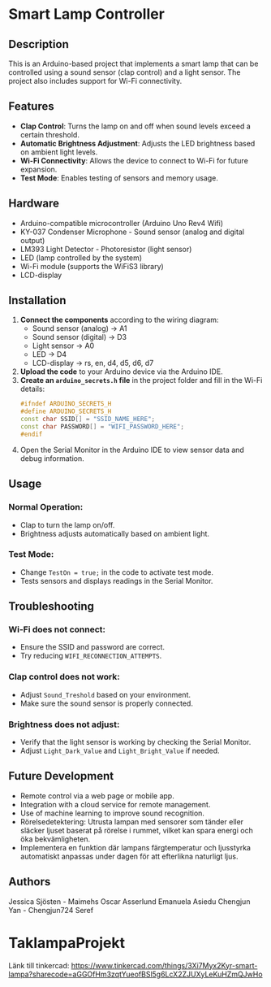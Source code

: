 # Smart Lamp Controller

## Description

This is an Arduino-based project that implements a smart lamp that can be controlled using a sound sensor (clap control) and a light sensor. The project also includes support for Wi-Fi connectivity. 

## Features

- **Clap Control**: Turns the lamp on and off when sound levels exceed a certain threshold.
- **Automatic Brightness Adjustment**: Adjusts the LED brightness based on ambient light levels.
- **Wi-Fi Connectivity**: Allows the device to connect to Wi-Fi for future expansion.
- **Test Mode**: Enables testing of sensors and memory usage.

## Hardware

- Arduino-compatible microcontroller (Arduino Uno Rev4 Wifi)
- KY-037 Condenser Microphone - Sound sensor (analog and digital output)
- LM393 Light Detector - Photoresistor (light sensor)
- LED (lamp controlled by the system)
- Wi-Fi module (supports the WiFiS3 library)
- LCD-display 

## Installation

1. **Connect the components** according to the wiring diagram:
   - Sound sensor (analog) → A1
   - Sound sensor (digital) → D3
   - Light sensor → A0
   - LED → D4
   - LCD-display → rs, en, d4, d5, d6, d7
2. **Upload the code** to your Arduino device via the Arduino IDE.
3. **Create an `arduino_secrets.h` file** in the project folder and fill in the Wi-Fi details:
   ```cpp
   #ifndef ARDUINO_SECRETS_H
   #define ARDUINO_SECRETS_H
   const char SSID[] = "SSID_NAME_HERE";
   const char PASSWORD[] = "WIFI_PASSWORD_HERE";
   #endif
4. Open the Serial Monitor in the Arduino IDE to view sensor data and debug information.

## Usage

### Normal Operation:
- Clap to turn the lamp on/off.
- Brightness adjusts automatically based on ambient light.

### Test Mode:
- Change `TestOn = true;` in the code to activate test mode.
- Tests sensors and displays readings in the Serial Monitor.

## Troubleshooting

### Wi-Fi does not connect:
- Ensure the SSID and password are correct.
- Try reducing `WIFI_RECONNECTION_ATTEMPTS`.

### Clap control does not work:
- Adjust `Sound_Treshold` based on your environment.
- Make sure the sound sensor is properly connected.

### Brightness does not adjust:
- Verify that the light sensor is working by checking the Serial Monitor.
- Adjust `Light_Dark_Value` and `Light_Bright_Value` if needed.

## Future Development
- Remote control via a web page or mobile app.
- Integration with a cloud service for remote management.
- Use of machine learning to improve sound recognition.
- Rörelsedetektering: Utrusta lampan med sensorer som tänder eller släcker ljuset baserat på rörelse i rummet, vilket kan spara energi och öka bekvämligheten.
- Implementera en funktion där lampans färgtemperatur och ljusstyrka automatiskt anpassas under dagen för att efterlikna naturligt ljus.


## Authors
Jessica Sjösten - Maimehs
Oscar Asserlund
Emanuela Asiedu
Chengjun Yan - Chengjun724
Seref




# TaklampaProjekt

Länk till tinkercad:
https://www.tinkercad.com/things/3Xi7Myx2Kyr-smart-lampa?sharecode=aGGOfHm3zqtYueofBSl5g6LcX2ZJUXyLeKuHZmQJwHo
